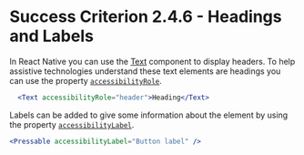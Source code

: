 # Success Criterion 2.4.6 - Headings and Labels

In React Native you can use the [Text](https://reactnative.dev/docs/text) component to display headers. To help assistive technologies understand these text elements are headings you can use the property [`accessibilityRole`](https://reactnative.dev/docs/accessibility#accessibilityrole).

```jsx
  <Text accessibilityRole="header">Heading</Text>
```

Labels can be added to give some information about the element by using the property [`accessibilityLabel`](https://reactnative.dev/docs/accessibility#accessibilitylabel).

```jsx
<Pressable accessibilityLabel="Button label" />
```